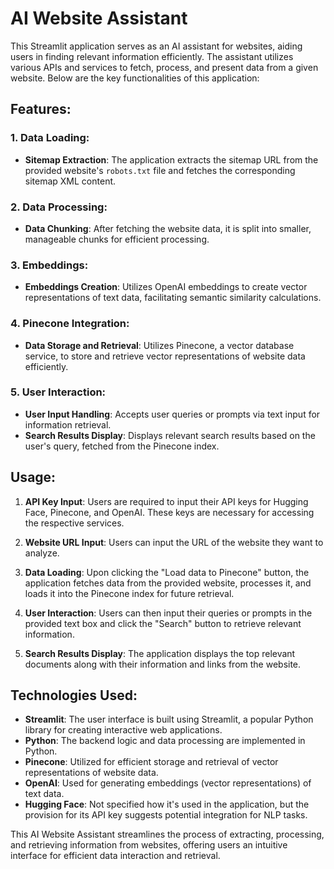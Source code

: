 # AI Website Assistant

This Streamlit application serves as an AI assistant for websites, aiding users in finding relevant information efficiently. The assistant utilizes various APIs and services to fetch, process, and present data from a given website. Below are the key functionalities of this application:

## Features:

### 1. Data Loading:
- **Sitemap Extraction**: The application extracts the sitemap URL from the provided website's `robots.txt` file and fetches the corresponding sitemap XML content.

### 2. Data Processing:
- **Data Chunking**: After fetching the website data, it is split into smaller, manageable chunks for efficient processing.

### 3. Embeddings:
- **Embeddings Creation**: Utilizes OpenAI embeddings to create vector representations of text data, facilitating semantic similarity calculations.

### 4. Pinecone Integration:
- **Data Storage and Retrieval**: Utilizes Pinecone, a vector database service, to store and retrieve vector representations of website data efficiently.

### 5. User Interaction:
- **User Input Handling**: Accepts user queries or prompts via text input for information retrieval.
- **Search Results Display**: Displays relevant search results based on the user's query, fetched from the Pinecone index.

## Usage:

1. **API Key Input**: Users are required to input their API keys for Hugging Face, Pinecone, and OpenAI. These keys are necessary for accessing the respective services.

2. **Website URL Input**: Users can input the URL of the website they want to analyze.

3. **Data Loading**: Upon clicking the "Load data to Pinecone" button, the application fetches data from the provided website, processes it, and loads it into the Pinecone index for future retrieval.

4. **User Interaction**: Users can then input their queries or prompts in the provided text box and click the "Search" button to retrieve relevant information.

5. **Search Results Display**: The application displays the top relevant documents along with their information and links from the website.

## Technologies Used:

- **Streamlit**: The user interface is built using Streamlit, a popular Python library for creating interactive web applications.
- **Python**: The backend logic and data processing are implemented in Python.
- **Pinecone**: Utilized for efficient storage and retrieval of vector representations of website data.
- **OpenAI**: Used for generating embeddings (vector representations) of text data.
- **Hugging Face**: Not specified how it's used in the application, but the provision for its API key suggests potential integration for NLP tasks.

This AI Website Assistant streamlines the process of extracting, processing, and retrieving information from websites, offering users an intuitive interface for efficient data interaction and retrieval.
